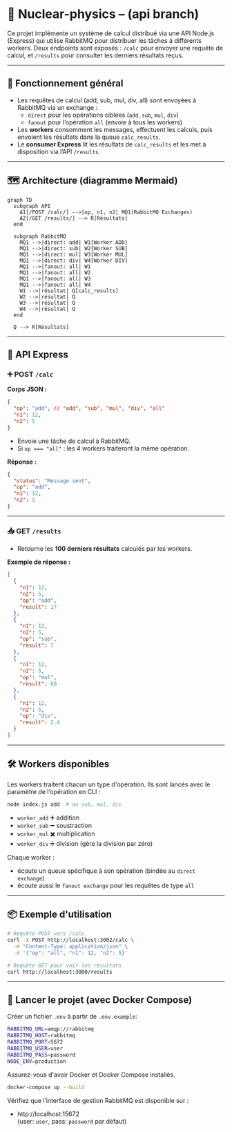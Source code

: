 # 📡 Nuclear-physics – (api branch)

Ce projet implémente un système de calcul distribué via une API Node.js (Express) qui utilise RabbitMQ pour distribuer les tâches à différents workers. Deux endpoints sont exposés : `/calc` pour envoyer une requête de calcul, et `/results` pour consulter les derniers résultats reçus.

---

## 🧠 Fonctionnement général

- Les requêtes de calcul (add, sub, mul, div, all) sont envoyées à RabbitMQ via un exchange :
  - `direct` pour les opérations ciblées (`add`, `sub`, `mul`, `div`)
  - `fanout` pour l’opération `all` (envoie à tous les workers)
- Les **workers** consomment les messages, effectuent les calculs, puis envoient les résultats dans la queue `calc_results`.
- Le **consumer Express** lit les résultats de `calc_results` et les met à disposition via l’API `/results`.

---

## 🗺️ Architecture (diagramme Mermaid)

```mermaid
graph TD
  subgraph API
    A1[/POST /calc/] -->|op, n1, n2| MQ1(RabbitMQ Exchanges)
    A2[/GET /results/] --> R[Résultats]
  end

  subgraph RabbitMQ
    MQ1 -->|direct: add| W1[Worker ADD]
    MQ1 -->|direct: sub| W2[Worker SUB]
    MQ1 -->|direct: mul| W3[Worker MUL]
    MQ1 -->|direct: div| W4[Worker DIV]
    MQ1 -->|fanout: all| W1
    MQ1 -->|fanout: all| W2
    MQ1 -->|fanout: all| W3
    MQ1 -->|fanout: all| W4
    W1 -->|résultat| Q[calc_results]
    W2 -->|résultat| Q
    W3 -->|résultat| Q
    W4 -->|résultat| Q
  end

  Q --> R[Résultats]
```

---

## 🔌 API Express

### ➕ POST `/calc`

**Corps JSON :**

```json
{
  "op": "add", // "add", "sub", "mul", "div", "all"
  "n1": 12,
  "n2": 5
}
```

- Envoie une tâche de calcul à RabbitMQ.
- Si `op === "all"` : les 4 workers traiteront la même opération.

**Réponse :**

```json
{
  "status": "Message sent",
  "op": "add",
  "n1": 12,
  "n2": 5
}
```

---

### 📥 GET `/results`

- Retourne les **100 derniers résultats** calculés par les workers.

**Exemple de réponse :**

```json
[
  {
    "n1": 12,
    "n2": 5,
    "op": "add",
    "result": 17
  },
  {
    "n1": 12,
    "n2": 5,
    "op": "sub",
    "result": 7
  },
  {
    "n1": 12,
    "n2": 5,
    "op": "mul",
    "result": 60
  },
  {
    "n1": 12,
    "n2": 5,
    "op": "div",
    "result": 2.4
  }
]
```

---

## 🛠️ Workers disponibles

Les workers traitent chacun un type d'opération. Ils sont lancés avec le paramètre de l’opération en CLI :

```bash
node index.js add  # ou sub, mul, div
```

- `worker_add` ➕ addition
- `worker_sub` ➖ soustraction
- `worker_mul` ✖️ multiplication
- `worker_div` ➗ division (gère la division par zéro)

Chaque worker :
- écoute un queue spécifique à son opération (bindée au `direct exchange`)
- écoute aussi le `fanout exchange` pour les requêtes de type `all`

---

## 📦 Exemple d'utilisation

```bash
# Requête POST vers /calc
curl -X POST http://localhost:3002/calc \
  -H "Content-Type: application/json" \
  -d '{"op": "all", "n1": 12, "n2": 5}'

# Requête GET pour voir les résultats
curl http://localhost:3000/results
```

---

## 🚀 Lancer le projet (avec Docker Compose)

Créer un fichier `.env` à partir de `.env.example`:

```bash
RABBITMQ_URL=amqp://rabbitmq
RABBITMQ_HOST=rabbitmq
RABBITMQ_PORT=5672
RABBITMQ_USER=user
RABBITMQ_PASS=password
NODE_ENV=production
```

Assurez-vous d'avoir Docker et Docker Compose installés.

```bash
docker-compose up --build
```

Vérifiez que l’interface de gestion RabbitMQ est disponible sur :
- http://localhost:15672  
  (user: `user`, pass: `password` par défaut)

